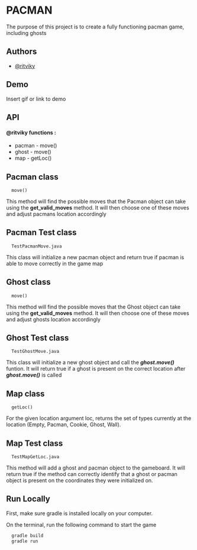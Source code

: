 
# PACMAN

The purpose of this project is to create a fully functioning pacman game, including ghosts 

## Authors

- [@ritviky](https://github.com/RitvikY)





## Demo

Insert gif or link to demo


## API

#### @ritviky functions :
- pacman - move()
- ghost - move()
- map - getLoc()

## Pacman class 
```http
  move()
```
This method will find the possible moves that the Pacman object can take using the **get_valid_moves** method. It will then choose one of these moves and adjust pacmans location accordingly

## Pacman  Test class  
```http
  TestPacmanMove.java
```

This class will initialize a new pacman object and return true if pacman is able to move correctly in the game map


## Ghost class 
```http
  move()
```
This method will find the possible moves that the Ghost object can take using the **get_valid_moves** method. It will then choose one of these moves and adjust ghosts location accordingly
## Ghost  Test class  
```http
  TestGhostMove.java
```

This class will initialize a new ghost object and call the ***ghost.move()*** funtion. It will return true if a ghost is present on the correct location after ***ghost.move()*** is called



## Map class 
```http
  getLoc()
```
 For the given location argument loc, returns the set of types currently at the location (Empty, Pacman, Cookie, Ghost, Wall).

## Map  Test class  
```http
  TestMapGetLoc.java
```

This method will add a ghost and pacman object to the gameboard. It will return true if the method can correctly identify that a ghost or pacman object is present on the coordinates they were initialized on.
## Run Locally
First, make sure gradle is installed locally on your computer. 

On the terminal, run the following command to start the game 

```bash
  gradle build
  gradle run
```


